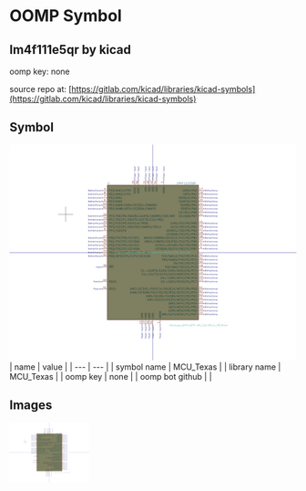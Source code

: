 # OOMP Symbol  
## lm4f111e5qr  by kicad  
  
oomp key: none  
  
source repo at: [https://gitlab.com/kicad/libraries/kicad-symbols](https://gitlab.com/kicad/libraries/kicad-symbols)  
## Symbol  
  
[![working.png](working_600.png)](working.png)  
| name | value | 
| --- | --- | 
| symbol name | MCU_Texas | 
| library name | MCU_Texas | 
| oomp key | none | 
| oomp bot github |  | 
## Images  
  
[![working.png](working_140.png)](working.png)  
